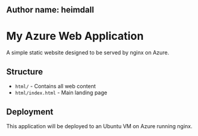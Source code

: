 ## Author name: heimdall

# My Azure Web Application

A simple static website designed to be served by nginx on Azure.

## Structure
- `html/` - Contains all web content
- `html/index.html` - Main landing page

## Deployment
This application will be deployed to an Ubuntu VM on Azure running nginx.
